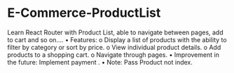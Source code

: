 # E-Commerce-ProductList
Learn React Router with Product List, able to navigate between pages, add to cart and so on....
•	Features: 
o	Display a list of products with the ability to filter by category or sort by price.
o	View individual product details.
o	Add products to a shopping cart.
o Navigate through pages.
•	Improvement in the future: Implement payment .
•	Note: Pass Product not index. 
